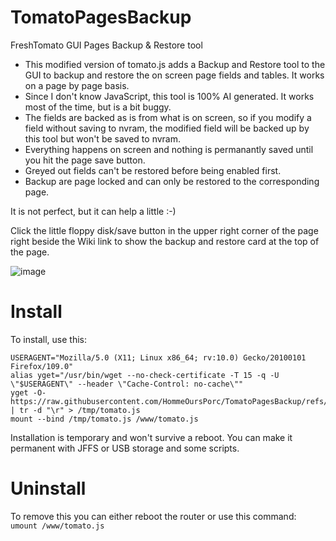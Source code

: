 # TomatoPagesBackup
FreshTomato GUI Pages Backup &amp; Restore tool

- This modified version of tomato.js adds a Backup and Restore tool to the GUI to backup and restore the on screen page fields and tables. It works on a page by page basis.  
- Since I don't know JavaScript, this tool is 100% AI generated. It works most of the time, but is a bit buggy.  
- The fields are backed as is from what is on screen, so if you modify a field without saving to nvram, the modified field will be backed up by this tool but won't be saved to nvram.  
- Everything happens on screen and nothing is permanantly saved until you hit the page save button.  
- Greyed out fields can't be restored before being enabled first.  
- Backup are page locked and can only be restored to the corresponding page.  

It is not perfect, but it can help a little :-)

Click the little floppy disk/save button in the upper right corner of the page right beside the Wiki link to show the backup and restore card at the top of the page.

![image](https://github.com/user-attachments/assets/6bd35633-6a6f-4a9c-81f9-2ac75a34685f)


# Install
To install, use this:
```
USERAGENT="Mozilla/5.0 (X11; Linux x86_64; rv:10.0) Gecko/20100101 Firefox/109.0"
alias yget="/usr/bin/wget --no-check-certificate -T 15 -q -U \"$USERAGENT\" --header \"Cache-Control: no-cache\""
yget -O- https://raw.githubusercontent.com/HommeOursPorc/TomatoPagesBackup/refs/heads/main/tomato.js | tr -d "\r" > /tmp/tomato.js
mount --bind /tmp/tomato.js /www/tomato.js
```

Installation is temporary and won't survive a reboot. You can make it permanent with JFFS or USB storage and some scripts.

# Uninstall
To remove this you can either reboot the router or use this command:
`umount /www/tomato.js`
